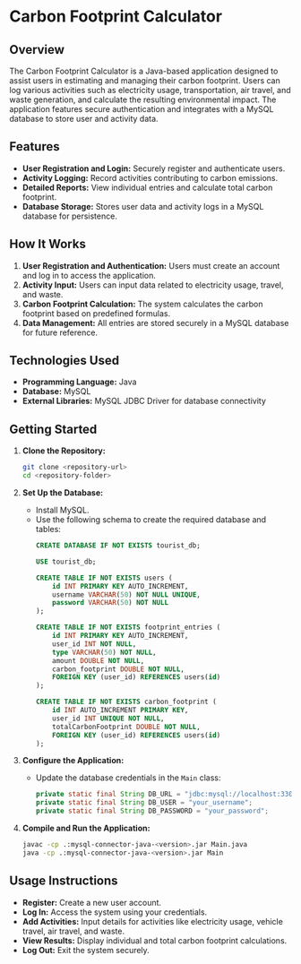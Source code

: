 # Carbon Footprint Calculator

## Overview
The Carbon Footprint Calculator is a Java-based application designed to assist users in estimating and managing their carbon footprint. Users can log various activities such as electricity usage, transportation, air travel, and waste generation, and calculate the resulting environmental impact. The application features secure authentication and integrates with a MySQL database to store user and activity data.

## Features
- **User Registration and Login:** Securely register and authenticate users.
- **Activity Logging:** Record activities contributing to carbon emissions.
- **Detailed Reports:** View individual entries and calculate total carbon footprint.
- **Database Storage:** Stores user data and activity logs in a MySQL database for persistence.

## How It Works
1. **User Registration and Authentication:** Users must create an account and log in to access the application.
2. **Activity Input:** Users can input data related to electricity usage, travel, and waste.
3. **Carbon Footprint Calculation:** The system calculates the carbon footprint based on predefined formulas.
4. **Data Management:** All entries are stored securely in a MySQL database for future reference.

## Technologies Used
- **Programming Language:** Java
- **Database:** MySQL
- **External Libraries:** MySQL JDBC Driver for database connectivity

## Getting Started
1. **Clone the Repository:**
   ```bash
   git clone <repository-url>
   cd <repository-folder>
   ```

2. **Set Up the Database:**
   - Install MySQL.
   - Use the following schema to create the required database and tables:
     ```sql
     CREATE DATABASE IF NOT EXISTS tourist_db;

     USE tourist_db;

     CREATE TABLE IF NOT EXISTS users (
         id INT PRIMARY KEY AUTO_INCREMENT,
         username VARCHAR(50) NOT NULL UNIQUE,
         password VARCHAR(50) NOT NULL
     );

     CREATE TABLE IF NOT EXISTS footprint_entries (
         id INT PRIMARY KEY AUTO_INCREMENT,
         user_id INT NOT NULL,
         type VARCHAR(50) NOT NULL,
         amount DOUBLE NOT NULL,
         carbon_footprint DOUBLE NOT NULL,
         FOREIGN KEY (user_id) REFERENCES users(id)
     );

     CREATE TABLE IF NOT EXISTS carbon_footprint (
         id INT AUTO_INCREMENT PRIMARY KEY,
         user_id INT UNIQUE NOT NULL,
         totalCarbonFootprint DOUBLE NOT NULL,
         FOREIGN KEY (user_id) REFERENCES users(id)
     );
     ```

3. **Configure the Application:**
   - Update the database credentials in the `Main` class:
     ```java
     private static final String DB_URL = "jdbc:mysql://localhost:3306/tourist_db";
     private static final String DB_USER = "your_username";
     private static final String DB_PASSWORD = "your_password";
     ```

4. **Compile and Run the Application:**
   ```bash
   javac -cp .:mysql-connector-java-<version>.jar Main.java
   java -cp .:mysql-connector-java-<version>.jar Main
   ```

## Usage Instructions
- **Register:** Create a new user account.
- **Log In:** Access the system using your credentials.
- **Add Activities:** Input details for activities like electricity usage, vehicle travel, air travel, and waste.
- **View Results:** Display individual and total carbon footprint calculations.
- **Log Out:** Exit the system securely.
